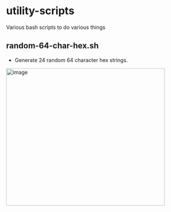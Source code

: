 # utility-scripts
Various bash scripts to do various things

## random-64-char-hex.sh
- Generate 24 random 64 character hex strings.
<img width="430" height="372" alt="image" src="https://github.com/user-attachments/assets/e475b6a2-758c-4e9d-aa9c-2035444bd6af" />
